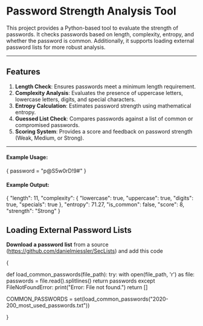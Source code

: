 # Password Strength Analysis Tool

This project provides a Python-based tool to evaluate the strength of passwords. It checks passwords based on length, complexity, entropy, and whether the password is common. Additionally, it supports loading external password lists for more robust analysis.

---

## Features

1. **Length Check**: Ensures passwords meet a minimum length requirement.
2. **Complexity Analysis**: Evaluates the presence of uppercase letters, lowercase letters, digits, and special characters.
3. **Entropy Calculation**: Estimates password strength using mathematical entropy.
4. **Guessed List Check**: Compares passwords against a list of common or compromised passwords.
5. **Scoring System**: Provides a score and feedback on password strength (Weak, Medium, or Strong).
---

#### Example Usage:

{
  password = "p@S5w0rD!9#"
}


#### Example Output:

{
    "length": 11,
    "complexity": {
        "lowercase": true,
        "uppercase": true,
        "digits": true,
        "specials": true
    },
    "entropy": 71.27,
    "is_common": false,
    "score": 8,
    "strength": "Strong"
}



## Loading External Password Lists

**Download a password list** from a source (https://github.com/danielmiessler/SecLists) and add this code


 {

 
def load_common_passwords(file_path):
    try:
        with open(file_path, 'r') as file:
            passwords = file.read().splitlines()
        return passwords
    except FileNotFoundError:
        print("Error: File not found.")
        return []

COMMON_PASSWORDS = set(load_common_passwords("2020-200_most_used_passwords.txt"))


}
